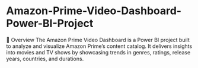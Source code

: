 # Amazon-Prime-Video-Dashboard-Power-BI-Project
📖 Overview  The Amazon Prime Video Dashboard is a Power BI project built to analyze and visualize Amazon Prime’s content catalog. It delivers insights into movies and TV shows by showcasing trends in genres, ratings, release years, countries, and durations.
